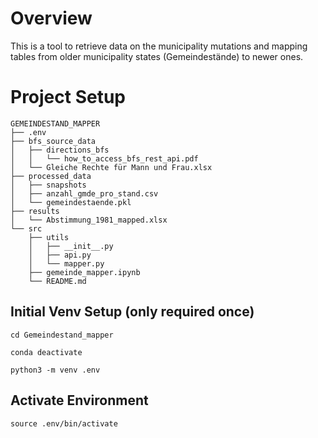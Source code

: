 # Overview

This is a tool to retrieve data on the municipality mutations and mapping tables from older municipality states (Gemeindestände) to newer ones.

# Project Setup
```
GEMEINDESTAND_MAPPER
├── .env
├── bfs_source_data
│   ├── directions_bfs
│   │   └── how_to_access_bfs_rest_api.pdf
│   └── Gleiche Rechte für Mann und Frau.xlsx
├── processed_data
│   ├── snapshots
│   ├── anzahl_gmde_pro_stand.csv
│   └── gemeindestaende.pkl
├── results
│   └── Abstimmung_1981_mapped.xlsx
└── src
    ├── utils
    │   ├── __init__.py
    │   ├── api.py
    │   └── mapper.py
    ├── gemeinde_mapper.ipynb
    └── README.md
```

## Initial Venv Setup (only required once)

```shell
cd Gemeindestand_mapper

conda deactivate

python3 -m venv .env
```

## Activate Environment

```shell
source .env/bin/activate
```
